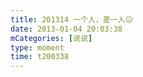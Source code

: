 ```yaml
---
title: 201314 一个人，差一人😖
date: 2013-01-04 20:03:38
mCategories: [说说]
type: moment
time: t200338
---
```


<div id="pics-20130104200338"></div>

<script src="/lib/moment/pics.js"></script>
<script>
var data = [
    {"link": "2013-01-04_000000.jpg", "type": "shuoshuo"}
];
picsRender(data, "pics-20130104200338");
</script>
